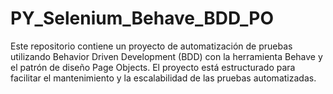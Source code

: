 # PY_Selenium_Behave_BDD_PO
Este repositorio contiene un proyecto de automatización de pruebas utilizando Behavior Driven Development (BDD) con la herramienta Behave y el patrón de diseño Page Objects. El proyecto está estructurado para facilitar el mantenimiento y la escalabilidad de las pruebas automatizadas.
